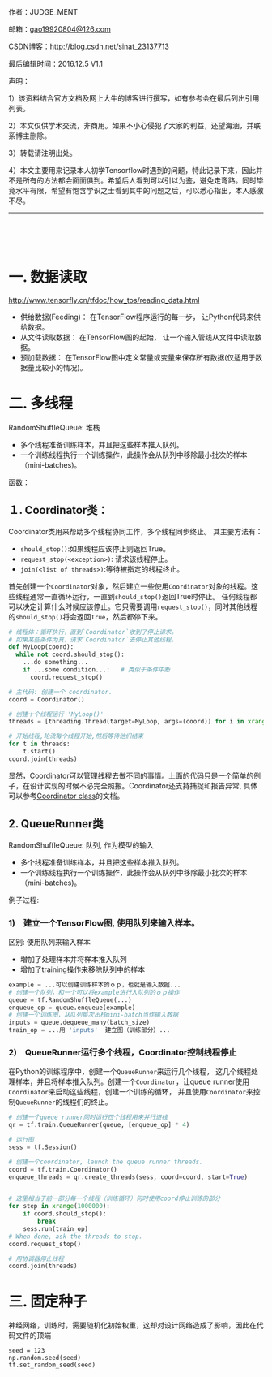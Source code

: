 作者：JUDGE_MENT

邮箱：gao19920804@126.com

CSDN博客：http://blog.csdn.net/sinat_23137713

最后编辑时间：2016.12.5  V1.1

声明：

1）该资料结合官方文档及网上大牛的博客进行撰写，如有参考会在最后列出引用列表。

2）本文仅供学术交流，非商用。如果不小心侵犯了大家的利益，还望海涵，并联系博主删除。

3）转载请注明出处。

4）本文主要用来记录本人初学Tensorflow时遇到的问题，特此记录下来，因此并不是所有的方法都会面面俱到。希望后人看到可以引以为鉴，避免走弯路。同时毕竟水平有限，希望有饱含学识之士看到其中的问题之后，可以悉心指出，本人感激不尽。

------

<br />

<br />

<br />

# 一. 数据读取

http://www.tensorfly.cn/tfdoc/how_tos/reading_data.html

- 供给数据(Feeding)： 在TensorFlow程序运行的每一步， 让Python代码来供给数据。
- 从文件读取数据： 在TensorFlow图的起始， 让一个输入管线从文件中读取数据。
- 预加载数据： 在TensorFlow图中定义常量或变量来保存所有数据(仅适用于数据量比较小的情况)。

# 二. 多线程

RandomShuffleQueue: 堆栈

- 多个线程准备训练样本，并且把这些样本推入队列。
- 一个训练线程执行一个训练操作，此操作会从队列中移除最小批次的样本（mini-batches)。

函数：

## １. Coordinator类：

Coordinator类用来帮助多个线程协同工作，多个线程同步终止。 其主要方法有：

- `should_stop()`:如果线程应该停止则返回True。
- `request_stop(<exception>)`: 请求该线程停止。
- `join(<list of threads>)`:等待被指定的线程终止。

首先创建一个`Coordinator`对象，然后建立一些使用`Coordinator`对象的线程。这些线程通常一直循环运行，一直到`should_stop()`返回True时停止。 任何线程都可以决定计算什么时候应该停止。它只需要调用`request_stop()`，同时其他线程的`should_stop()`将会返回`True`，然后都停下来。

```python
# 线程体：循环执行，直到`Coordinator`收到了停止请求。
# 如果某些条件为真，请求`Coordinator`去停止其他线程。
def MyLoop(coord):
  while not coord.should_stop():
    ...do something...
    if ...some condition...:   # 类似于条件中断
      coord.request_stop()

# 主代码: 创建一个 coordinator.
coord = Coordinator()

# 创建十个线程运行 'MyLoop()'
threads = [threading.Thread(target=MyLoop, args=(coord)) for i in xrange(10)]

# 开始线程,轮流每个线程开始,然后等待他们结束
for t in threads: 
	t.start()
coord.join(threads)
```

显然，Coordinator可以管理线程去做不同的事情。上面的代码只是一个简单的例子，在设计实现的时候不必完全照搬。Coordinator还支持捕捉和报告异常, 具体可以参考[Coordinator class](http://www.tensorfly.cn/tfdoc/api_docs/python/train.html#Coordinator)的文档。

## 2. QueueRunner类

RandomShuffleQueue: 队列, 作为模型的输入

- 多个线程准备训练样本，并且把这些样本推入队列。
- 一个训练线程执行一个训练操作，此操作会从队列中移除最小批次的样本（mini-batches)。

例子过程:

### 1)　建立一个TensorFlow图,  使用队列来输入样本。

区别: 使用队列来输入样本

* 增加了处理样本并将样本推入队列
* 增加了training操作来移除队列中的样本

```python
example = ...可以创建训练样本的ｏｐ，也就是输入数据...
# 创建一个队列，和一个可以将example进行入队列的ｏｐ操作
queue = tf.RandomShuffleQueue(...)
enqueue_op = queue.enqueue(example)
# 创建一个训练图，从队列每次出栈mini-batch当作输入数据
inputs = queue.dequeue_many(batch_size)
train_op = ...用 'inputs'  建立图（训练部分）...
```

### 2)　QueueRunner运行多个线程，Coordinator控制线程停止 

在Python的训练程序中，创建一个`QueueRunner`来运行几个线程， 这几个线程处理样本，并且将样本推入队列。创建一个`Coordinator`，让queue runner使用`Coordinator`来启动这些线程，创建一个训练的循环， 并且使用`Coordinator`来控制`QueueRunner`的线程们的终止。

```python
# 创建一个queue runner同时运行四个线程用来并行进栈
qr = tf.train.QueueRunner(queue, [enqueue_op] * 4)

# 运行图
sess = tf.Session()

# 创建一个coordinator, launch the queue runner threads.
coord = tf.train.Coordinator()
enqueue_threads = qr.create_threads(sess, coord=coord, start=True)


# 这里相当于前一部分每一个线程（训练循环）何时使用coord停止训练的部分
for step in xrange(1000000):
    if coord.should_stop():
        break
    sess.run(train_op)
# When done, ask the threads to stop.
coord.request_stop()

# 用协调器停止线程
coord.join(threads)
```

# 三. 固定种子

神经网络，训练时，需要随机化初始权重，这却对设计网络造成了影响，因此在代码文件的顶端

```
seed = 123
np.random.seed(seed)
tf.set_random_seed(seed)
```






